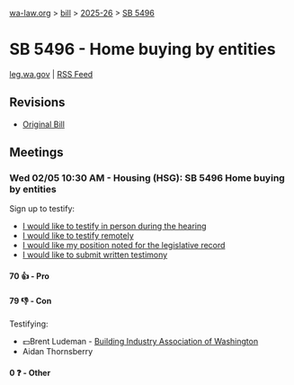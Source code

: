 [wa-law.org](/) > [bill](/bill/) > [2025-26](/bill/2025-26/) > [SB 5496](/bill/2025-26/sb/5496/)

# SB 5496 - Home buying by entities
[leg.wa.gov](https://app.leg.wa.gov/billsummary?BillNumber=5496&Year=2025&Initiative=false) | [RSS Feed](./rss.xml)

## Revisions
* [Original Bill](1/)

## Meetings
### Wed 02/05 10:30 AM - Housing (HSG): SB 5496 Home buying by entities
Sign up to testify:
* [I would like to testify in person during the hearing](https://app.leg.wa.gov/csi/Testifier/Add?chamber=House&mId=32699&aId=162848&caId=25261&tId=1)
* [I would like to testify remotely](https://app.leg.wa.gov/csi/Testifier/Add?chamber=House&mId=32699&aId=162848&caId=25261&tId=2)
* [I would like my position noted for the legislative record](https://app.leg.wa.gov/csi/Testifier/Add?chamber=House&mId=32699&aId=162848&caId=25261&tId=3)
* [I would like to submit written testimony](https://app.leg.wa.gov/csi/Testifier/Add?chamber=House&mId=32699&aId=162848&caId=25261&tId=4)

#### 70 👍 - Pro

#### 79 👎 - Con
Testifying:
* 💵Brent Ludeman - [Building Industry Association of Washington](/org/building_industry_association_of_washington/)
* Aidan Thornsberry

#### 0 ❓ - Other
